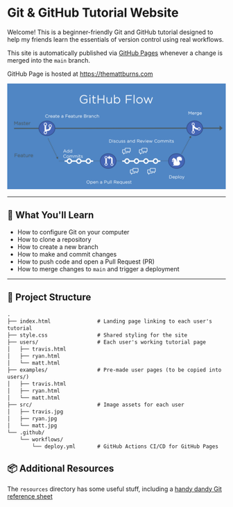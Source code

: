 # Git & GitHub Tutorial Website

Welcome! This is a beginner-friendly Git and GitHub tutorial designed to help my friends learn the essentials of version control using real workflows.

This site is automatically published via [GitHub Pages](https://pages.github.com) whenever a change is merged into the `main` branch.

GitHub Page is hosted at https://themattburns.com

![gitflow](/src/gitflow.png)

---

## 🔧 What You'll Learn

- How to configure Git on your computer
- How to clone a repository
- How to create a new branch
- How to make and commit changes
- How to push code and open a Pull Request (PR)
- How to merge changes to `main` and trigger a deployment

---

## 📁 Project Structure

```plaintext
.
├── index.html               # Landing page linking to each user's tutorial
├── style.css                # Shared styling for the site
├── users/                   # Each user's working tutorial page
│   ├── travis.html
│   ├── ryan.html
│   └── matt.html
├── examples/                # Pre-made user pages (to be copied into users/)
│   ├── travis.html
│   ├── ryan.html
│   └── matt.html
├── src/                     # Image assets for each user
│   ├── travis.jpg
│   ├── ryan.jpg
│   └── matt.jpg
└── .github/
    └── workflows/
        └── deploy.yml       # GitHub Actions CI/CD for GitHub Pages
```
## 📦 Additional Resources

The `resources` directory has some useful stuff, including a [handy dandy Git reference sheet](/resources/git_command_reference.pdf)